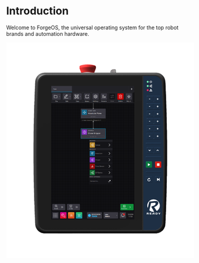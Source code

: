 # Introduction

Welcome to ForgeOS, the universal operating system for the top robot brands and automation hardware.

![](../Images/UserManualIntro/ReadyPendant-Front.png)

